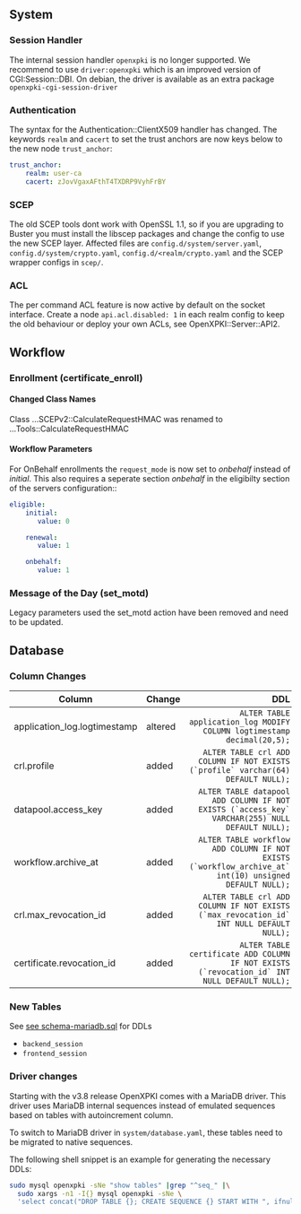 ## System

### Session Handler

The internal session handler `openxpki` is no longer supported. We recommend to use `driver:openxpki` which is an improved version of CGI:Session::DBI. On debian, the driver is available as an extra package `openxpki-cgi-session-driver`

### Authentication

The syntax for the Authentication::ClientX509 handler has changed. The
keywords `realm` and `cacert` to set the trust anchors are now keys below
to the new node `trust_anchor`:

```yaml
trust_anchor:
    realm: user-ca
    cacert: zJovVgaxAFthT4TXDRP9VyhFrBY
```

### SCEP

The old SCEP tools dont work with OpenSSL 1.1, so if you are upgrading to
Buster you must install the libscep packages and change the config to use
the new SCEP layer. Affected files are `config.d/system/server.yaml`,
`config.d/system/crypto.yaml`, `config.d/<realm/crypto.yaml` and the SCEP
wrapper configs in `scep/`.

### ACL

The per command ACL feature is now active by default on the socket interface.
Create a node `api.acl.disabled: 1` in each realm config to keep the old
behaviour or deploy your own ACLs, see OpenXPKI::Server::API2.

## Workflow

### Enrollment (certificate_enroll)

#### Changed Class Names

Class ...SCEPv2::CalculateRequestHMAC was renamed to ...Tools::CalculateRequestHMAC

#### Workflow Parameters

For OnBehalf enrollments the `request_mode` is now set to *onbehalf* instead of *initial*. This also requires a seperate section *onbehalf* in the eligibilty section of the servers configuration::

```yaml
eligible:
    initial:
       value: 0

    renewal:
       value: 1

    onbehalf:
       value: 1
```

### Message of the Day (set_motd)

Legacy parameters used the set_motd action have been removed and need to be updated.


## Database
### Column Changes

| Column                        | Change  | DDL                                                                                                     |
| ----------------------------- | --------| -------------------------------------------------------------------------------------------------------:|
| application_log.logtimestamp  | altered | `ALTER TABLE application_log MODIFY COLUMN logtimestamp decimal(20,5);`                                 |
| crl.profile                   | added   | ``ALTER TABLE crl ADD COLUMN IF NOT EXISTS (`profile` varchar(64) DEFAULT NULL);``                      |
| datapool.access_key           | added   | ``ALTER TABLE datapool ADD COLUMN IF NOT EXISTS (`access_key` VARCHAR(255) NULL DEFAULT NULL);``        |
| workflow.archive_at           | added   | ``ALTER TABLE workflow ADD COLUMN IF NOT EXISTS (`workflow_archive_at` int(10) unsigned DEFAULT NULL);``|
| crl.max_revocation_id         | added   | ``ALTER TABLE crl ADD COLUMN IF NOT EXISTS (`max_revocation_id` INT NULL DEFAULT NULL);``               |
| certificate.revocation_id     | added   | ``ALTER TABLE certificate ADD COLUMN IF NOT EXISTS (`revocation_id` INT NULL DEFAULT NULL);``           |

### New Tables
See [see schema-mariadb.sql](https://github.com/openxpki/openxpki-config/blob/community/contrib/sql/schema-mariadb.sql) for DDLs
- `backend_session`
- `frontend_session`

### Driver changes
Starting with the v3.8 release OpenXPKI comes with a MariaDB driver. This driver uses MariaDB internal sequences instead of emulated sequences based on tables with autoincrement column.

To switch to MariaDB driver in `system/database.yaml`, these tables need to be migrated to native sequences.

The following shell snippet is an example for generating the necessary DDLs:

```bash
sudo mysql openxpki -sNe "show tables" |grep "^seq_" |\
  sudo xargs -n1 -I{} mysql openxpki -sNe \
  'select concat("DROP TABLE {}; CREATE SEQUENCE {} START WITH ", ifnull(max(seq_number),0)+1, " INCREMENT BY 1 MINVALUE 0 NO MAXVALUE CACHE 1;") from {}'
```
